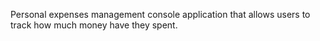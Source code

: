 Personal expenses management console application that allows users to track how much money have they spent.